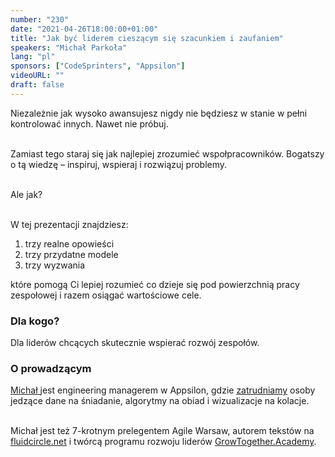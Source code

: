 ```yaml
---
number: "230"
date: "2021-04-26T18:00:00+01:00"
title: "Jak być liderem cieszącym się szacunkiem i zaufaniem"
speakers: "Michał Parkoła"
lang: "pl"
sponsors: ["CodeSprinters", "Appsilon"]
videoURL: ""
draft: false
---
```


Niezależnie jak wysoko awansujesz nigdy nie będziesz w stanie w pełni kontrolować innych. Nawet nie próbuj.<br><br>

Zamiast tego staraj się jak najlepiej zrozumieć wspołpracowników. Bogatszy o tą wiedzę – inspiruj, wspieraj i rozwiązuj problemy. <br><br>

Ale jak?<br><br>

W tej prezentacji znajdziesz:
<ol>
<li>trzy realne opowieści
<li>trzy przydatne modele
<li>trzy wyzwania
</ol>

które pomogą Ci lepiej rozumieć co dzieje się pod powierzchnią pracy zespołowej i razem osiągać wartościowe cele.

### Dla kogo?

Dla liderów chcących skutecznie wspierać rozwój zespołów.

### O prowadzącym 

<a href="https://www.linkedin.com/in/michalparkola/" target="_blank">Michał </a> jest engineering managerem w Appsilon, gdzie <a href="https://appsilon.com/careers/" target="_blank">zatrudniamy</a> osoby jedzące dane na śniadanie, algorytmy na obiad i wizualizacje na kolacje.<br><br>

Michał jest też 7-krotnym prelegentem Agile Warsaw, autorem tekstów na <a href="https://fluidcircle.net" target="_blank">fluidcircle.net</a> i twórcą programu rozwoju liderów <a href="https://GrowTogether.Academy" target="_blank">GrowTogether.Academy</a>.

